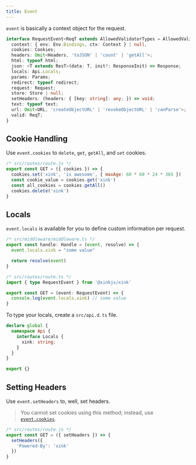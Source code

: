 ```yaml
---
title: Event
---
```


`event` is basically a context object for the request.

```ts
interface RequestEvent<ReqT extends AllowedValidatorTypes = AllowedValidatorTypes, ResT = any> {
  context: { env: Env.Bindings, ctx: Context } | null,
  cookies: Cookies;
  headers: Omit<Headers, 'toJSON' | 'count' | 'getAll'>;
  html: typeof html;
  json: <T extends ResT>(data: T, init?: ResponseInit) => Response;
  locals: Api.Locals;
  params: Params;
  redirect: typeof redirect;
  request: Request;
  store: Store | null;
  setHeaders: (headers: { [key: string]: any; }) => void;
  text: typeof text;
  url: Omit<URL, 'createObjectURL' | 'revokeObjectURL' | 'canParse'>;
  valid: ReqT;
}
```

## Cookie Handling

Use `event.cookies` to `delete`, `get`, `getAll`, and `set` cookies.

```js
/* src/routes/route.js */
export const GET = ({ cookies }) => {
  cookies.set('xink', 'is awesome', { maxAge: 60 * 60 * 24 * 365 })
  const cookie_value = cookies.get('xink')
  const all_cookies = cookies.getAll()
  cookies.delete('xink')
}
```

## Locals

`event.locals` is available for you to define custom information per request.

```ts
/* src/middleware/middleware.ts */
export const handle: Handle = (event, resolve) => {
  event.locals.xink = "some value"

  return resolve(event)
}

/* src/routes/route.ts */
import { type RequestEvent } from '@xinkjs/xink'

export const GET = (event: RequestEvent) => {
  console.log(event.locals.xink) // some value
}
```

To type your locals, create a `src/api.d.ts` file.
```ts
declare global {
  namespace Api {
    interface Locals {
      xink: string;
    }
  }
}

export {}
```

## Setting Headers

Use `event.setHeaders` to, well, set headers.

> You cannot set cookies using this method; instead, use [`event.cookies`](#cookie-handling).

```js
/* src/routes/route.js */
export const GET = ({ setHeaders }) => {
  setHeaders({
    'Powered-By': 'xink'
  })
}
```
